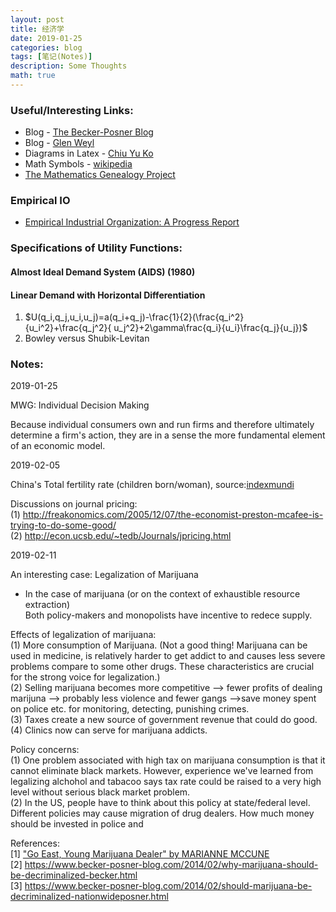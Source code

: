 ```yaml
---
layout: post
title: 经济学
date: 2019-01-25
categories: blog
tags: [笔记(Notes)]
description: Some Thoughts
math: true
---
```



### Useful/Interesting Links:  
- Blog - [The Becker-Posner Blog](https://www.becker-posner-blog.com/)  
- Blog - [Glen Weyl](http://glenweyl.com/teaching/)
- Diagrams in Latex - [Chiu Yu Ko](https://sites.google.com/site/kochiuyu/Tikz#TOC-Unit-Simplex-)
- Math Symbols - [wikipedia](https://en.wikipedia.org/wiki/List_of_mathematical_symbols)
- [The Mathematics Genealogy Project](https://www.genealogy.math.ndsu.nodak.edu/)

### Empirical IO

- [Empirical Industrial Organization: A Progress Report](https://web.stanford.edu/~jdlevin/Papers/IO.pdf)


### Specifications of Utility Functions:
#### Almost Ideal Demand System (AIDS) (1980)
#### Linear Demand with Horizontal Differentiation
1. $U(q_i,q_j,u_i,u_j)=a(q_i+q_j)-\frac{1}{2}(\frac{q_i^2}{u_i^2}+\frac{q_j^2}{ u_j^2}+2\gamma\frac{q_i}{u_i}\frac{q_j}{u_j})$
2. Bowley versus Shubik-Levitan


### Notes:
2019-01-25 

MWG: Individual Decision Making

Because individual consumers own and run firms and therefore ultimately determine a firm's action, 
they are in a sense the more fundamental element of an economic model.


2019-02-05

China's Total fertility rate (children born/woman), source:[indexmundi](https://www.indexmundi.com/g/g.aspx?c=ch&v=31)

Discussions on journal pricing:   
(1) http://freakonomics.com/2005/12/07/the-economist-preston-mcafee-is-trying-to-do-some-good/  
(2) http://econ.ucsb.edu/~tedb/Journals/jpricing.html  

2019-02-11

An interesting case: Legalization of Marijuana

- In the case of marijuana (or on the context of exhaustible resource extraction)  
Both policy-makers and monopolists have incentive to redece supply.  

Effects of legalization of marijuana:  
(1) More consumption of Marijuana. (Not a good thing! Marijuana can be used in medicine, is relatively harder to get addict to and causes less severe problems compare to some other drugs. These characteristics are crucial for the strong voice for legalization.)  
(2) Selling marijuana becomes more competitive --> fewer profits of dealing marijuna --> probably less violence and fewer gangs -->save money spent on police etc. for monitoring, detecting, punishing crimes.  
(3) Taxes create a new source of government revenue that could do good.  
(4) Clinics now can serve for marijuana addicts.  

Policy concerns:  
(1) One problem associated with high tax on marijuana consumption is that it cannot eliminate black markets. However, experience we've learned from legalizing alchohol and tabacoo says tax rate could be raised to a very high level without serious black market problem.  
(2) In the US, people have to think about this policy at state/federal level. Different policies may cause migration of drug dealers. How much money should be invested in police and    

References:  
[1] ["Go East, Young Marijuana Dealer" by MARIANNE MCCUNE](https://www.npr.org/sections/money/2013/05/22/185832919/go-east-young-marijuana-dealer)  
[2] https://www.becker-posner-blog.com/2014/02/why-marijuana-should-be-decriminalized-becker.html  
[3] https://www.becker-posner-blog.com/2014/02/should-marijuana-be-decriminalized-nationwideposner.html
